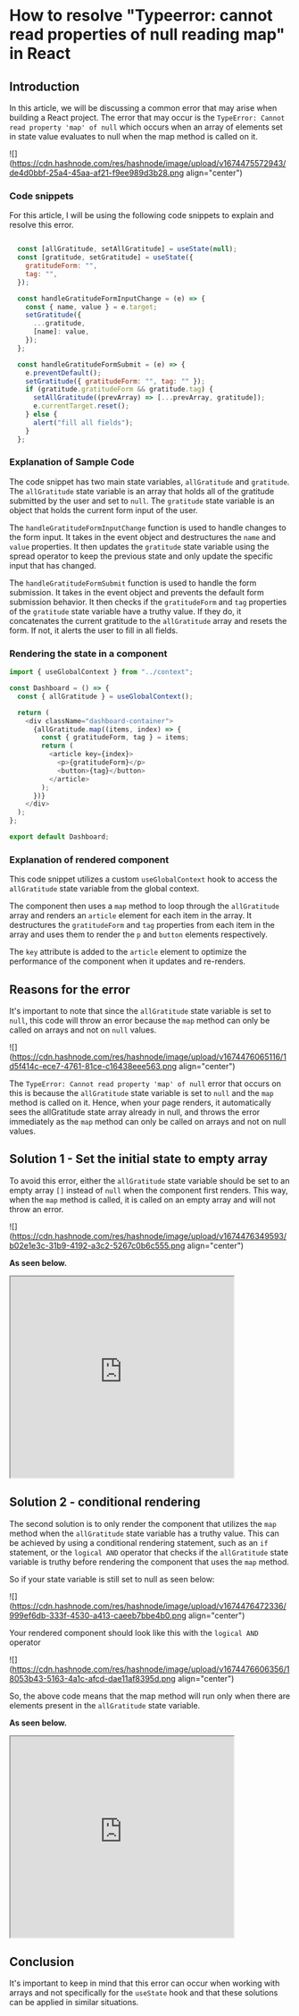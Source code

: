 # How to resolve "Typeerror: cannot read properties of null reading map" in React

## Introduction

In this article, we will be discussing a common error that may arise when building a React project. The error that may occur is the `TypeError: Cannot read property 'map' of null` which occurs when an array of elements set in state value evaluates to null when the map method is called on it.

![](https://cdn.hashnode.com/res/hashnode/image/upload/v1674475572943/de4d0bbf-25a4-45aa-af21-f9ee989d3b28.png align="center")

### Code snippets

For this article, I will be using the following code snippets to explain and resolve this error.

```javascript

  const [allGratitude, setAllGratitude] = useState(null);
  const [gratitude, setGratitude] = useState({
    gratitudeForm: "",
    tag: "",
  });

  const handleGratitudeFormInputChange = (e) => {
    const { name, value } = e.target;
    setGratitude({
      ...gratitude,
      [name]: value,
    });
  };

  const handleGratitudeFormSubmit = (e) => {
    e.preventDefault();
    setGratitude({ gratitudeForm: "", tag: "" });
    if (gratitude.gratitudeForm && gratitude.tag) {
      setAllGratitude((prevArray) => [...prevArray, gratitude]);
      e.currentTarget.reset();
    } else {
      alert("fill all fields");
    }
  };
```

### **Explanation of Sample Code**

The code snippet has two main state variables, `allGratitude` and `gratitude`. The `allGratitude` state variable is an array that holds all of the gratitude submitted by the user and set to `null`. The `gratitude` state variable is an object that holds the current form input of the user.

The `handleGratitudeFormInputChange` function is used to handle changes to the form input. It takes in the event object and destructures the `name` and `value` properties. It then updates the `gratitude` state variable using the spread operator to keep the previous state and only update the specific input that has changed.

The `handleGratitudeFormSubmit` function is used to handle the form submission. It takes in the event object and prevents the default form submission behavior. It then checks if the `gratitudeForm` and `tag` properties of the `gratitude` state variable have a truthy value. If they do, it concatenates the current gratitude to the `allGratitude` array and resets the form. If not, it alerts the user to fill in all fields.

### **Rendering the state in a component**

```javascript
import { useGlobalContext } from "../context";

const Dashboard = () => {
  const { allGratitude } = useGlobalContext();

  return (
    <div className="dashboard-container">
      {allGratitude.map((items, index) => {
        const { gratitudeForm, tag } = items;
        return (
          <article key={index}>
            <p>{gratitudeForm}</p>
            <button>{tag}</button>
          </article>
        );
      })}
    </div>
  );
};

export default Dashboard;
```

### Explanation of rendered component

This code snippet utilizes a custom `useGlobalContext` hook to access the `allGratitude` state variable from the global context.

The component then uses a `map` method to loop through the `allGratitude` array and renders an `article` element for each item in the array. It destructures the `gratitudeForm` and `tag` properties from each item in the array and uses them to render the `p` and `button` elements respectively.

The `key` attribute is added to the `article` element to optimize the performance of the component when it updates and re-renders.

## Reasons for the error

It's important to note that since the `allGratitude` state variable is set to `null`, this code will throw an error because the `map` method can only be called on arrays and not on `null` values.

![](https://cdn.hashnode.com/res/hashnode/image/upload/v1674476065116/1d5f414c-ece7-4761-81ce-c16438eee563.png align="center")

The `TypeError: Cannot read property 'map' of null` error that occurs on this is because the `allGratitude` state variable is set to `null` and the `map` method is called on it. Hence, when your page renders, it automatically sees the allGratitude state array already in null, and throws the error immediately as the `map` method can only be called on arrays and not on null values.

## Solution 1 - Set the initial state to empty array

To avoid this error, either the `allGratitude` state variable should be set to an empty array `[]` instead of `null` when the component first renders. This way, when the `map` method is called, it is called on an empty array and will not throw an error.

![](https://cdn.hashnode.com/res/hashnode/image/upload/v1674476349593/b02e1e3c-31b9-4192-a3c2-5267c0b6c555.png align="center")

**As seen below.**

<iframe src="https://share.descript.com/embed/5Ag41ArIKdy" width="400" height="360"></iframe>

## Solution 2 - conditional rendering

The second solution is to only render the component that utilizes the `map` method when the `allGratitude` state variable has a truthy value. This can be achieved by using a conditional rendering statement, such as an `if` statement, or the `logical AND` operator that checks if the `allGratitude` state variable is truthy before rendering the component that uses the `map` method.

So if your state variable is still set to null as seen below:

![](https://cdn.hashnode.com/res/hashnode/image/upload/v1674476472336/999ef6db-333f-4530-a413-caeeb7bbe4b0.png align="center")

Your rendered component should look like this with the `logical AND` operator

![](https://cdn.hashnode.com/res/hashnode/image/upload/v1674476606356/18053b43-5163-4a1c-afcd-dae11af8395d.png align="center")

So, the above code means that the map method will run only when there are elements present in the `allGratitude` state variable.

**As seen below.**

<iframe src="https://share.descript.com/embed/NdiEH4I7N5p" width="400" height="360"></iframe>

## Conclusion

It's important to keep in mind that this error can occur when working with arrays and not specifically for the `useState` hook and that these solutions can be applied in similar situations.
